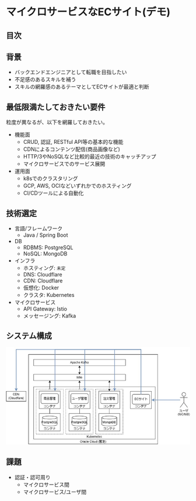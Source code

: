 # マイクロサービスなECサイト(デモ)
## 目次

## 背景
- バックエンドエンジニアとして転職を目指したい
- 不足感のあるスキルを補う
- スキルの網羅感のあるテーマとしてECサイトが最適と判断

## 最低限満たしておきたい要件
粒度が異なるが、以下を網羅しておきたい。
- 機能面
  - CRUD, 認証, RESTful API等の基本的な機能
  - CDNによるコンテンツ配信(商品画像など)
  - HTTP/3やNoSQLなど比較的最近の技術のキャッチアップ
  - マイクロサービスでのサービス展開
- 運用面
  - k8sでのクラスタリング
  - GCP, AWS, OCIなどいずれかでのホスティング
  - CI/CDツールによる自動化

## 技術選定
- 言語/フレームワーク
  - Java / Spring Boot
- DB
  - RDBMS: PostgreSQL
  - NoSQL: MongoDB
- インフラ
  - ホスティング: ```未定```
  - DNS: Cloudflare
  - CDN: Cloudflare
  - 仮想化: Docker
  - クラスタ: Kubernetes
- マイクロサービス
  - API Gateway: Istio
  - メッセージング: Kafka


## システム構成
![システム構成図](./doc/img/SystemDiagram.jpg)


## 課題
- 認証・認可周り
  - マイクロサービス間
  - マイクロサービス/ユーザ間
